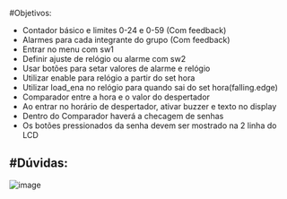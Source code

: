#Objetivos:
  - Contador básico e limites 0-24 e 0-59 (Com feedback)
  - Alarmes para cada integrante do grupo (Com feedback)
  - Entrar no menu com sw1
  - Definir ajuste de relógio ou alarme com sw2
  - Usar botões para setar valores de alarme e relógio
  - Utilizar enable para relógio a partir do set hora
  - Utilizar load_ena no relógio para quando sai do set hora(falling.edge)
  - Comparador entre a hora e o valor do despertador
  - Ao entrar no horário de despertador, ativar buzzer e texto no display
  - Dentro do Comparador haverá a checagem de senhas
  - Os botões pressionados da senha devem ser mostrado na 2 linha do LCD

#Dúvidas:
  -


  ![image](https://user-images.githubusercontent.com/65169791/113223793-5d042300-9260-11eb-8473-5bf09d9ee167.png)


